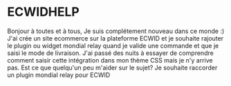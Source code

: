 # ECWIDHELP
Bonjour à toutes et à tous, 
Je suis complétement nouveau dans ce monde :) 
J'ai crée un site ecommerce sur la plateforme ECWID et je souhaite rajouter le plugin ou widget mondial relay quand je valide une commande et que je saisi le mode de livraison. 
J'ai passé des nuits à essayer de comprendre comment saisir cette intégration dans mon thème CSS mais je n'y arrive pas.
Est ce que quelqu'un peu m'aider sur le sujet? 
Je souhaite raccorder un plugin mondial relay pour ECWID
